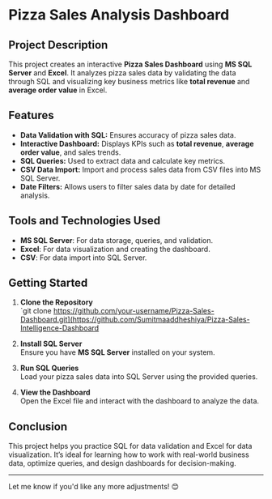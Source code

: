 # Pizza Sales Analysis Dashboard

## Project Description

This project creates an interactive **Pizza Sales Dashboard** using **MS SQL Server** and **Excel**. It analyzes pizza sales data by validating the data through SQL and visualizing key business metrics like **total revenue** and **average order value** in Excel.

## Features

- **Data Validation with SQL:** Ensures accuracy of pizza sales data.
- **Interactive Dashboard:** Displays KPIs such as **total revenue**, **average order value**, and sales trends.
- **SQL Queries:** Used to extract data and calculate key metrics.
- **CSV Data Import:** Import and process sales data from CSV files into MS SQL Server.
- **Date Filters:** Allows users to filter sales data by date for detailed analysis.

## Tools and Technologies Used

- **MS SQL Server**: For data storage, queries, and validation.
- **Excel**: For data visualization and creating the dashboard.
- **CSV**: For data import into SQL Server.

## Getting Started

1. **Clone the Repository**  
   `git clone https://github.com/your-username/Pizza-Sales-Dashboard.git](https://github.com/Sumitmaaddheshiya/Pizza-Sales-Intelligence-Dashboard

2. **Install SQL Server**  
   Ensure you have **MS SQL Server** installed on your system.

3. **Run SQL Queries**  
   Load your pizza sales data into SQL Server using the provided queries.

4. **View the Dashboard**  
   Open the Excel file and interact with the dashboard to analyze the data.

## Conclusion

This project helps you practice SQL for data validation and Excel for data visualization. It’s ideal for learning how to work with real-world business data, optimize queries, and design dashboards for decision-making.

---

Let me know if you'd like any more adjustments! 😊
